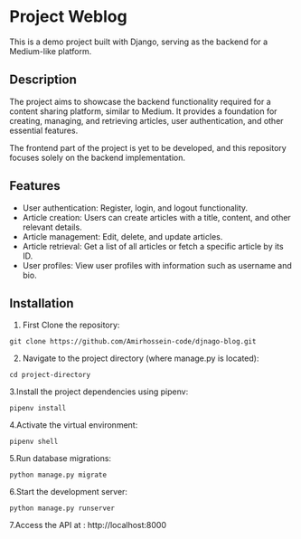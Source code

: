 # Project Weblog

This is a demo project built with Django, serving as the backend for a Medium-like platform.

## Description

The project aims to showcase the backend functionality required for a content sharing platform, similar to Medium. It provides a foundation for creating, managing, and retrieving articles, user authentication, and other essential features.

The frontend part of the project is yet to be developed, and this repository focuses solely on the backend implementation.

## Features

- User authentication: Register, login, and logout functionality.
- Article creation: Users can create articles with a title, content, and other relevant details.
- Article management: Edit, delete, and update articles.
- Article retrieval: Get a list of all articles or fetch a specific article by its ID.
- User profiles: View user profiles with information such as username and bio.

## Installation

1. First Clone the repository:
```
git clone https://github.com/Amirhossein-code/djnago-blog.git
```
2. Navigate to the project directory (where manage.py is located):
```
cd project-directory
```
3.Install the project dependencies using pipenv:
```
pipenv install
```
4.Activate the virtual environment:
```
pipenv shell
```
5.Run database migrations:
```
python manage.py migrate
```
6.Start the development server:
```
python manage.py runserver
```
7.Access the API at : http://localhost:8000
